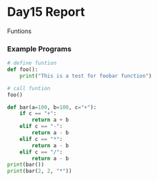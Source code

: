 # Day15 Report

Funtions

### Example Programs

```python
# define funtion
def foo():
    print("This is a test for foobar function")

# call funtion
foo()
```

```python
def bar(a=100, b=100, c="+"):
    if c == "+":
        return a + b
    elif c == "-":
        return a - b
    elif c == "*":
        return a - b
    elif c == "/":
        return a - b
print(bar())
print(bar(2, 2, "*"))
```

